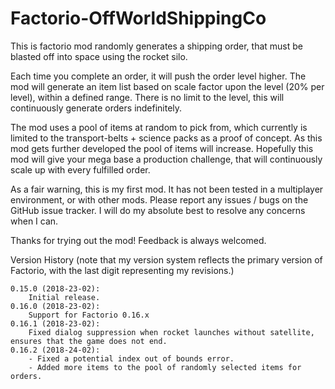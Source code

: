 # Factorio-OffWorldShippingCo
This is factorio mod randomly generates a shipping order, that must be blasted off into space using the rocket silo.

Each time you complete an order, it will push the order level higher. The mod will generate an item list based on scale factor upon the level (20% per level), within a defined range. There is no limit to the level, this will continuously generate orders indefinitely.

The mod uses a pool of items at random to pick from, which currently is limited to the transport-belts + science packs as a proof of concept. As this mod gets further developed the pool of items will increase. Hopefully this mod will give your mega base a production challenge, that will continuously scale up with every fulfilled order.

As a fair warning, this is my first mod. It has not been tested in a multiplayer environment, or with other mods. Please report any issues / bugs on the GitHub issue tracker. I will do my absolute best to resolve any concerns when I can.

Thanks for trying out the mod! Feedback is always welcomed.

Version History (note that my version system reflects the primary version of Factorio, with the last digit representing my revisions.)

    0.15.0 (2018-23-02):
        Initial release.
    0.16.0 (2018-23-02):
        Support for Factorio 0.16.x
    0.16.1 (2018-23-02):
        Fixed dialog suppression when rocket launches without satellite, ensures that the game does not end.
    0.16.2 (2018-24-02):
        - Fixed a potential index out of bounds error.
        - Added more items to the pool of randomly selected items for orders.
